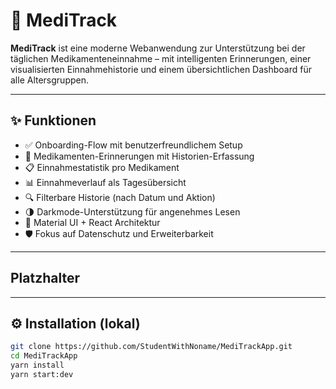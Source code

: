 # 💊 MediTrack

**MediTrack** ist eine moderne Webanwendung zur Unterstützung bei der täglichen Medikamenteneinnahme – mit intelligenten Erinnerungen, einer visualisierten Einnahmehistorie und einem übersichtlichen Dashboard für alle Altersgruppen.

---

## ✨ Funktionen

- ✅ Onboarding-Flow mit benutzerfreundlichem Setup
- 🧠 Medikamenten-Erinnerungen mit Historien-Erfassung
- 📋 Einnahmestatistik pro Medikament
- 📊 Einnahmeverlauf als Tagesübersicht
- 🔍 Filterbare Historie (nach Datum und Aktion)
- 🌗 Darkmode-Unterstützung für angenehmes Lesen
- 🎨 Material UI + React Architektur
- 🛡️ Fokus auf Datenschutz und Erweiterbarkeit

---

## Platzhalter

---

## ⚙️ Installation (lokal)

```bash
git clone https://github.com/StudentWithNoname/MediTrackApp.git
cd MediTrackApp
yarn install
yarn start:dev


